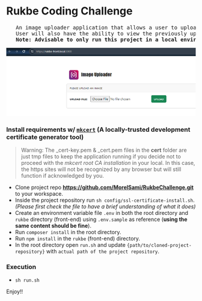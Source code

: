 # Rukbe Coding Challenge

<pre>
   An image uploader application that allows a user to upload any image from their pc/laptop to the server.
   User will also have the ability to view the previously uploaded images from the server.
   <strong>Note: Advisable to only run this project in a local environment  </strong>
</pre>

<img src="./rukbe_uploader.png" alt="Rukbe Image Uploader"/>

### Install requirements w/ <a href='https://github.com/FiloSottile/mkcert#installing-the-ca-on-other-systems' target='blank'>`mkcert`</a> __(A locally-trusted development certificate generator tool)__

>Warning: The _cert-key.pem & _cert.pem files in the __cert__ folder are just tmp files to keep the application running if you decide not to proceed with the *mkcert root CA installation* in your local. In this case, the https sites will not be recognized by any browser but will still function if acknowledged by you.

- Clone project repo <b>https://github.com/MorelSami/RukbeChallenge.git</b> to your workspace.
- Inside the project repository run `sh config/ssl-certificate-install.sh`. *(Please first check the file to have a brief understanding of what it does)*
- Create an environment variable file `.env` in both the root directory and `rukbe` directory (front-end) using `.env.sample` as reference (__using the same content should be fine__).
- Run `composer install` in the root directory.
- Run `npm install` in the `rukbe` (front-end) directory.
- In the root directory open `run.sh` and update `{path/to/cloned-project-repository}` with `actual path of the project repository`. 

### Execution

- `sh run.sh` 

Enjoy!!
